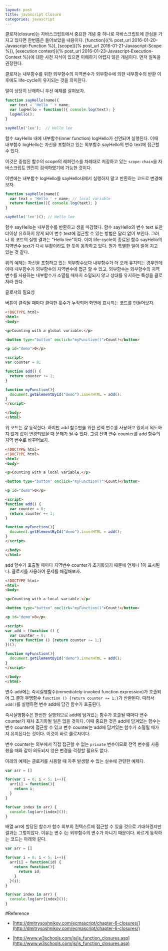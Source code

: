 ```yaml
---
layout: post
title: javascript Closure
categories: javascript
---
```


클로저(closure)는 자바스크립트에서 중요한 개념 중 하나로 자바스크립트에 관심을 가지고 있다면 한번쯤은 들어보았을 내용이다. [function]({% post_url 2016-01-20-Javascript-Function %}), [scope]({% post_url 2016-01-21-Javascript-Scope %}), [execution context]({% post_url 2016-01-23-Javascript-Execution-Context %})에 대한 사전 지식이 있으면 이해하기 어렵지 않은 개념이다. 먼저 일독을 권장한다.

클로저는 내부함수를 위한 외부함수의 지역변수가 외부함수에 의한 내부함수의 반환 이후에도 life-cycle이 유지되는 것을 의미한다.

말이 상당히 난해하니 우선 예제를 살펴보자.

```javascript
function sayHello(name){
  var text = 'Hello ' + name;
  var logHello = function(){ console.log(text); }
  logHello();
}

sayHello('lee');  // Hello lee
```

함수 sayHello 내에 내부함수(inner function) logHello가 선언되며 실행된다.
이때 내부함수 logHello는 자신을 포함하고 있는 외부함수 sayHello의 변수 text에 접근할 수 있다.

이것은 중첩된 함수의 scope의 레퍼런스를 차례대로 저장하고 있는 `scope-chain`을 자바스크립트 엔진이 검색하였기에 가능한 것이다.

이번에는 내부함수 logHello를 sayHello내에서 실행하지 말고 반환하는 코드로 변경해 보자.

```javascript
function sayHello(name){
  var text = 'Hello ' + name; // local variable
  return function(){ console.log(text); }
}

sayHello('lee')(); // Hello lee
```

함수 sayHello는 내부함수를 반환하고 생을 마감했다. 함수 sayHello의 변수 text 또한 더이상 유효하지 않게 되어 변수 text에 접근할 수 있는 방법은 달리 없어 보인다. 그러나 위 코드의 실행 결과는 "Hello lee"이다. 이미 life-cycle이 종료된 함수 sayHello의 지역변수 text가 다시 부활이라도 한 듯이 동작하고 있다. 뭔가 특별한 일이 벌어 지고 있는 것 같다.

위의 예제는 자신을 포함하고 있는 외부함수보다 내부함수가 더 오래 유지되는 경우인데 이때 내부함수가 외부함수의 지역변수에 접근 할 수 있고, 외부함수는 외부함수의 지역변수를 사용하는 내부함수가 소멸될 때까지 소멸되지 않고 상태를 유지하는 특성을 클로저라 한다.

클로저의 필요성

버튼이 클릭될 때마다 클릭한 횟수가 누적되어 화면에 표시되는 코드를 만들어보자.

```html
<!DOCTYPE html>
<html>
<body>

<p>Counting with a global variable.</p>

<button type="button" onclick="myFunction()">Count!</button>

<p id="demo">0</p>

<script>
var counter = 0;

function add() {
  return counter += 1;
}

function myFunction(){
  document.getElementById("demo").innerHTML = add();
}
</script>

</body>
</html>
```

위 코드는 잘 동작한다. 하지만 add 함수만을 위한 전역 변수를 사용하고 있어서 의도하지 않게 값이 변경되었을 때 문제가 될 수 있다. 그럼 전역 변수 counter를 add 함수의 지역 변수로 바꾸어보자.  

```html
<!DOCTYPE html>
<!DOCTYPE html>
<html>
<body>

<p>Counting with a local variable.</p>

<button type="button" onclick="myFunction()">Count!</button>

<p id="demo">0</p>

<script>
function add() {
  var counter = 0;
  return counter += 1;
}

function myFunction(){
  document.getElementById("demo").innerHTML = add();
}
</script>

</body>
</html>
```

add 함수가 호출될 때마다 지역변수 counter가 초기화되기 때문에 언제나 1이 표시된다. 클로저를 사용하여 문제를 해결해보자.

```html
<!DOCTYPE html>
<html>
<body>

<p>Counting with a local variable.</p>

<button type="button" onclick="myFunction()">Count!</button>

<p id="demo">0</p>

<script>
var add = (function () {
  var counter = 0;
  return function () {return counter += 1;}
})();

function myFunction(){
  document.getElementById("demo").innerHTML = add();
}
</script>

</body>
</html>
```
변수 add에는 즉시실행함수(immediately-invoked function expression)가 호출되어 그 결과 무명함수 `function () {return counter += 1;}`가 반환된다. 따라서 `add()`를 실행하면 변수 add에 담긴 함수가 호출된다.

즉시실행함수은 한번만 실행되므로 add에 담겨있는 함수가 호출될 때마다 변수 counter가 재차 초기화될 일은 없을 것이다. 이때 중요한 것은 add에 담겨있는 함수는 변수 counter에 접근할 수 있고 변수 counter는 add에 담겨있는 함수가 소멸될 때가지 유지된다는 것이다. 이것이 바로 클로저이다.

변수 counter는 외부에서 직접 접근할 수 없는 `private` 변수이므로 전역 변수를 사용했을 때와 같이 의도되지 않은 변경을 걱정할 필요도 없다.

아래의 예제는 클로저를 사용할 때 자주 발생할 수 있는 실수에 관련한 예제다.

```javascript
var arr = []

for(var i = 0; i < 5; i++){
  arr[i] = function(){
    return i;
  }
}

for(var index in arr) {
  console.log(arr[index]());
}
```

배열 arr에 할당된 함수가 함수 외부의 컨텍스트에 접근할 수 있을 것으로 기대하겠지만 결과는 그렇지않다. 이유는 변수 i는 외부함수의 변수가 아니기 때문이다. 바르게 동작하는 코드는 아래와 같다.

```javascript
var arr = []

for(var i = 0; i < 5; i++){
  arr[i] = function(id) {
    return function(){
      return id;
    }
  }(i);
}

for(var index in arr) {
  console.log(arr[index]());
}
```

#Reference

* [http://dmitrysoshnikov.com/ecmascript/chapter-6-closures/](http://dmitrysoshnikov.com/ecmascript/chapter-6-closures/)

* [http://www.w3schools.com/js/js_function_closures.asp](http://www.w3schools.com/js/js_function_closures.asp)
